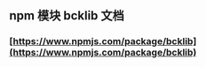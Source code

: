 ## npm 模块 bcklib 文档

### [https://www.npmjs.com/package/bcklib](https://www.npmjs.com/package/bcklib)

